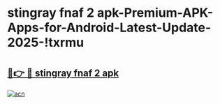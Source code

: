 # stingray fnaf 2 apk-Premium-APK-Apps-for-Android-Latest-Update-2025-!txrmu

# <h2><a href="https://googleone.com">🔗👉 🔴 stingray fnaf 2 apk</a></h2>

[![acn](https://github.com/user-attachments/assets/0f9c940e-d8b0-45ae-aac7-cd30a18b3e1c)](https://googleone.com)

